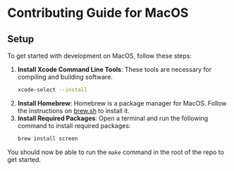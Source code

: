 # Contributing Guide for MacOS

## Setup

To get started with development on MacOS, follow these steps:

1. **Install Xcode Command Line Tools**: These tools are necessary for compiling and building software.
    ```sh
    xcode-select --install
    ```
1. **Install Homebrew**: Homebrew is a package manager for MacOS. Follow the instructions on [brew.sh](https://brew.sh/) to install it.
1. **Install Required Packages**: Open a terminal and run the following command to install required packages:
    ```sh
    brew install screen
    ```

You should now be able to run the `make` command in the root of the repo to get started.
